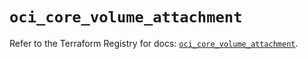 # `oci_core_volume_attachment`

Refer to the Terraform Registry for docs: [`oci_core_volume_attachment`](https://registry.terraform.io/providers/hashicorp/oci/7.19.0/docs/resources/core_volume_attachment).
